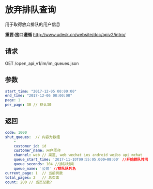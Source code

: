 # 放弃排队查询

 用于取得放弃排队的用户信息

 **重要:接口遵循** <http://www.udesk.cn/website/doc/apiv2/intro/>

## 请求

  GET /open_api_v1/im/im_queues.json

## 参数

```yaml
start_time: "2017-12-05 00:00:00"
end_time: "2017-12-06 00:00:00"
page: 1
per_page: 30 // 默认30
```

## 返回

```yaml
code: 1000
shut_queues:  // 内容为数组
    -
    customer_id: id
    customer_name: 用户匿称  
    channel: web // 渠道, web wechat ios android weibo api mchat
    queue_start_time: '2017-11-10T09:55:05.000+08:00' //开始排队时间
    queue_seconds: 104 //排队时间
    queue_name: '公司' //排队队列名
current_page: 1  // 当前页数
total_pages: 2   // 总页面
count: 200 // 当页总数?
```